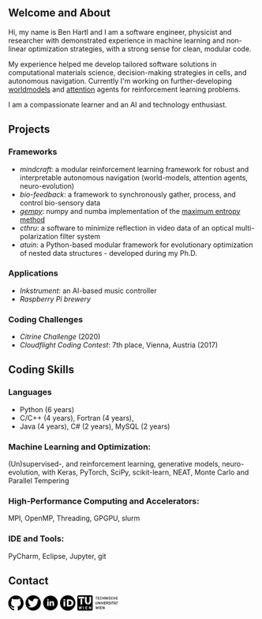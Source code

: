 ## Welcome and About
Hi, my name is Ben Hartl and I am a software engineer, physicist and researcher with demonstrated experience in machine learning and non-linear optimization strategies, with a strong sense for clean, modular code.

My experience helped me develop tailored software solutions in computational materials science, decision-making strategies in cells, and autonomous navigation. 
Currently I'm working on further-developing [worldmodels](https://worldmodels.github.io/) and [attention](https://attentionagent.github.io/) agents for reinforcement learning problems.

I am a compassionate learner and an AI and technology enthusiast.

## Projects
### Frameworks
- *mindcraft*: a modular reinforcement learning framework for robust and interpretable autonomous navigation (world-models, attention agents, neuro-evolution)
- *bio-feedback*: a framework to synchronously gather, process, and control bio-sensory data
- <a class="" target='blank' href="https://github.com/bhartl/generative-models/tree/master/gempy">*gempy*</a>: numpy and numba implementation of the <a calss="" target='blank' href="https://de.wikipedia.org/wiki/Maximum-Entropie-Methode">maximum entropy method</a>
- *cthru*: a software to minimize reflection in video data of an optical multi-polarization filter system
- *atuin*: a Python-based modular framework for evolutionary optimization of nested data structures - developed during my Ph.D.

### Applications
- *Inkstrument*: an AI-based music controller
- *Raspberry Pi brewery*

### Coding Challenges
- *Citrine Challenge* (2020)
- *Cloudflight Coding Contest*: 7th place, Vienna, Austria (2017)

## Coding Skills
### Languages
- Python (6 years)
- C/C++ (4 years), Fortran (4 years), 
- Java (4 years), C# (2 years), MySQL (2 years)

### Machine Learning and Optimization: 
(Un)supervised-, and reinforcement learning, generative models, neuro-evolution, with 
Keras, PyTorch, SciPy, scikit-learn, NEAT, Monte Carlo and Parallel Tempering

### High-Performance Computing and Accelerators: 
MPI, OpenMP, Threading, GPGPU, slurm

### IDE and Tools: 
PyCharm, Eclipse, Jupyter, git

## Contact
<a class="" target='_blank' href="https://github.com/bhartl/"><img height="31px" src="/img/github.png" alt="Github"></a>
<a class="" target='_blank' href="https://twitter.com/benehartl"><img height="31px" src="/img/twitter.png" alt="Twitter"></a>
<a class="" target='_blank' href="https://www.linkedin.com/in/bhartl/"><img height="31px" src="/img/linkedin.png" alt="LinkedIn"></a>
<a class="" target='_blank' href="https://orcid.org/0000-0001-7787-4839"><img height="31px" src="/img/orcid.png" alt="ORCID"></a>
<a class="" target='_blank' href="http://smt.tuwien.ac.at/people/hartl/"><img height="31px" src="/img/TU-Wien.png" alt="Soft Matter Theory @ TU Wien"></a>

